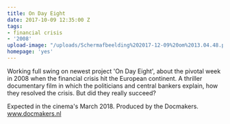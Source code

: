 ```yaml
---
title: On Day Eight
date: 2017-10-09 12:35:00 Z
tags:
- financial crisis
- '2008'
upload-image: "/uploads/Schermafbeelding%202017-12-09%20om%2013.04.48.png"
homepage: 'yes'
---
```


Working full swing on newest project 'On Day Eight', about the pivotal week in 2008 when the financial crisis hit the European continent. A thriller documentary film in which the politicians and central bankers explain, how they resolved the crisis. But did they really succeed?

Expected in the cinema's March 2018. Produced by the Docmakers. www.docmakers.nl